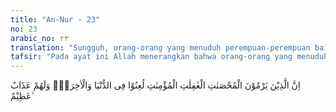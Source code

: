 ```yaml
---
title: "An-Nur - 23"
no: 23
arabic_no: ٢٣
translation: "Sungguh, orang-orang yang menuduh perempuan-perempuan baik, yang lengah dan beriman (dengan tuduhan berzina), mereka dilaknat di dunia dan di akhirat, dan mereka akan mendapat azab yang besar,"
tafsir: "Pada ayat ini Allah menerangkan bahwa orang-orang yang menuduh perempuan-perempuan yang saleh dan beriman kepada Allah dan Rasul-Nya, mereka itu akan dijauhkan dari rahmat Allah di dunia dan di akhirat, dan di akhirat nanti akan ditimpakan kepada mereka azab yang amat pedih, sebagai balasan dari kejahatan yang telah diperbuat mereka. Merekalah yang menjadi sumber dari berita yang menyakitkan hati perempuan-perempuan yang beriman, menyebarkan berita itu di antara orang-orang yang beriman. Mereka telah menjadi buruk bagi orang-orang yang turut menyiarkan berita-berita keji itu, dan mereka itu akan menanggung dosa atas perbuatannya."
---
```

اِنَّ الَّذِيْنَ يَرْمُوْنَ الْمُحْصَنٰتِ الْغٰفِلٰتِ الْمُؤْمِنٰتِ لُعِنُوْا فِى الدُّنْيَا وَالْاٰخِرَةِۖ وَلَهُمْ عَذَابٌ عَظِيْمٌ ۙ
